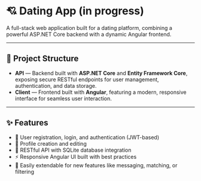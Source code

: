 # 💘 Dating App (in progress)

A full-stack web application built for a dating platform, combining a powerful ASP.NET Core backend with a dynamic Angular frontend.

---

## 🧱 Project Structure

- **API** — Backend built with **ASP.NET Core** and **Entity Framework Core**, exposing secure RESTful endpoints for user management, authentication, and data storage.
- **Client** — Frontend built with **Angular**, featuring a modern, responsive interface for seamless user interaction.

---

## ✨ Features

- 🔐 User registration, login, and authentication (JWT-based)
- 👤 Profile creation and editing
- 📡 RESTful API with SQLite database integration
- ⚡ Responsive Angular UI built with best practices
- 🧪 Easily extendable for new features like messaging, matching, or filtering
